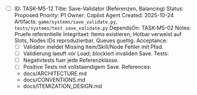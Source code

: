 - [ ] ID: TASK-M5-12
  Title: Save-Validator (Referenzen, Balancing)
  Status: Proposed
  Priority: P1
  Owner: Copilot Agent
  Created: 2025-10-24
  Artifacts: `game/systems/save_validate.py`, `tests/systems/test_save_validate.py`
  DependsOn: TASK-M5-02
  Notes:
  Pruefe referentielle Integritaet: Items existieren, Hotbar verweist auf Slots, Nodes IDs reproduzierbar, Queues gueltig.
  Acceptance:
  - [ ] Validator meldet Missing Item/Skill/Node Fehler mit Pfad.
  - [ ] Validierung laeuft vor Load; blockiert invaliden Save.
  Tests:
  - [ ] Negativtests fuer jede Referenzklasse.
  - [ ] Positive Tests mit vollstaendigem Save.
  References:
  - docs/ARCHITECTURE.md
  - docs/CONVENTIONS.md
  - docs/ITEMIZATION_DESIGN.md
